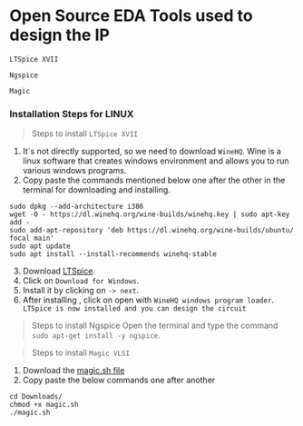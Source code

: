 # Open Source EDA Tools used to design the IP
``` LTSpice XVII ```

``` Ngspice ```

``` Magic ```

### Installation Steps for LINUX
> Steps to install ``` LTSpice XVII ```
1. It`s not directly supported, so we need to download ```WineHQ```. Wine is a linux software that creates windows environment and allows you to run various windows programs.
2. Copy paste the commands mentioned below one after the other in the terminal for downloading and installing.
``` 
sudo dpkg --add-architecture i386
wget -O - https://dl.winehq.org/wine-builds/winehq.key | sudo apt-key add -
sudo add-apt-repository 'deb https://dl.winehq.org/wine-builds/ubuntu/ focal main'
sudo apt update
sudo apt install --install-recommends winehq-stable
```
3. Download [LTSpice](https://www.analog.com/en/design-center/design-tools-and-calculators/ltspice-simulator.html).
4. Click on ```Download for Windows```.
5. Install it by clicking on ``` -> next ```.
6. After installing , click on open with ```WineHQ windows program loader```.
``` LTSpice is now installed and you can design the circuit```
> Steps to install Ngspice
Open the terminal and type the command ``` sudo apt-get install -y ngspice```.

> Steps to install ```Magic VLSI```
1. Download the [magic.sh file](https://drive.google.com/file/d/1F0y1xuYWIgeYEpzKnGlaCQH3urdSFc4E/view)
2. Copy paste the below commands one after another
``` 
cd Downloads/
chmod +x magic.sh
./magic.sh

```


